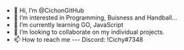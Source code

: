- 👋 Hi, I’m @CichonGitHub
- 👀 I’m interested in Programming, Buisness and Handball...
- 🌱 I’m currently learning GO, JavaScript
- 💞️ I’m looking to collaborate on my individual projects.
- 📫 How to reach me --- Discord: !Cichy#7348

<!---
CichonGitHub/CichonGitHub is a ✨ special ✨ repository because its `README.md` (this file) appears on your GitHub profile.
You can click the Preview link to take a look at your changes.
--->
